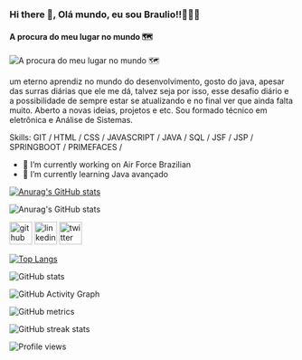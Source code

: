 ### Hi there 👋, Olá mundo, eu sou Braulio!!🙋🏻‍♂️
#### A procura do meu lugar no mundo 🗺
![A procura do meu lugar no mundo 🗺](https://www.google.com/url?sa=i&url=https%3A%2F%2Fwww.marcobeltempo.com%2Ftag%2Fgithub%2F&psig=AOvVaw2UzKfJCNTwQyOVXcPDEH5d&ust=1631799538063000&source=images&cd=vfe&ved=0CAkQjRxqFwoTCPibkaGNgfMCFQAAAAAdAAAAABAF)

um eterno aprendiz no mundo do desenvolvimento, gosto do java, apesar das surras diárias que ele me dá, talvez seja por isso, esse desafio diário e a possibilidade de sempre estar se atualizando e no final ver que ainda falta muito. Aberto a novas ideias, projetos e etc. Sou formado técnico em eletrônica e Análise de Sistemas.

Skills: GIT / HTML / CSS / JAVASCRIPT / JAVA / SQL / JSF / JSP / SPRINGBOOT / PRIMEFACES / 

- 🔭 I’m currently working on Air Force Brazilian 
- 🌱 I’m currently learning Java avançado 

[![Anurag's GitHub stats](https://github-readme-stats.vercel.app/api?username=brauliosassi)](https://github.com/brauliosassi/github-readme-stats)

![Anurag's GitHub stats](https://github-readme-stats.vercel.app/api?username=anuraghazra&show_icons=true)

[<img src='https://cdn.jsdelivr.net/npm/simple-icons@3.0.1/icons/github.svg' alt='github' height='40'>](https://github.com/https://github.com/brauliosassi)  [<img src='https://cdn.jsdelivr.net/npm/simple-icons@3.0.1/icons/linkedin.svg' alt='linkedin' height='40'>](https://www.linkedin.com/in/https://www.linkedin.com/in/braulio-agra-sássi-7aba3055//)  [<img src='https://cdn.jsdelivr.net/npm/simple-icons@3.0.1/icons/twitter.svg' alt='twitter' height='40'>](https://twitter.com/@brawrj)  

[![Top Langs](https://github-readme-stats.vercel.app/api/top-langs/?username=https://github.com/brauliosassi)](https://github.com/anuraghazra/github-readme-stats)

![GitHub stats](https://github-readme-stats.vercel.app/api?username=https://github.com/brauliosassi&show_icons=true)  

![GitHub Activity Graph](https://activity-graph.herokuapp.com/graph?username=https://github.com/brauliosassi)  

![GitHub metrics](https://metrics.lecoq.io/https://github.com/brauliosassi)  

![GitHub streak stats](https://github-readme-streak-stats.herokuapp.com/?user=https://github.com/brauliosassi)  

![Profile views](https://gpvc.arturio.dev/https://github.com/brauliosassi)  
